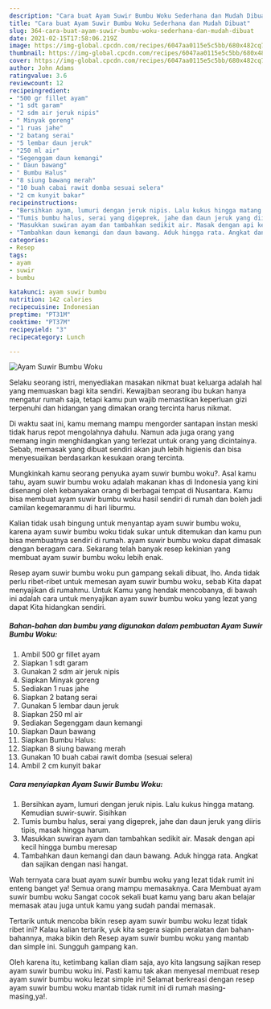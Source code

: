 ```yaml
---
description: "Cara buat Ayam Suwir Bumbu Woku Sederhana dan Mudah Dibuat"
title: "Cara buat Ayam Suwir Bumbu Woku Sederhana dan Mudah Dibuat"
slug: 364-cara-buat-ayam-suwir-bumbu-woku-sederhana-dan-mudah-dibuat
date: 2021-02-15T17:58:06.219Z
image: https://img-global.cpcdn.com/recipes/6047aa0115e5c5bb/680x482cq70/ayam-suwir-bumbu-woku-foto-resep-utama.jpg
thumbnail: https://img-global.cpcdn.com/recipes/6047aa0115e5c5bb/680x482cq70/ayam-suwir-bumbu-woku-foto-resep-utama.jpg
cover: https://img-global.cpcdn.com/recipes/6047aa0115e5c5bb/680x482cq70/ayam-suwir-bumbu-woku-foto-resep-utama.jpg
author: John Adams
ratingvalue: 3.6
reviewcount: 12
recipeingredient:
- "500 gr fillet ayam"
- "1 sdt garam"
- "2 sdm air jeruk nipis"
- " Minyak goreng"
- "1 ruas jahe"
- "2 batang serai"
- "5 lembar daun jeruk"
- "250 ml air"
- "Segenggam daun kemangi"
- " Daun bawang"
- " Bumbu Halus"
- "8 siung bawang merah"
- "10 buah cabai rawit domba sesuai selera"
- "2 cm kunyit bakar"
recipeinstructions:
- "Bersihkan ayam, lumuri dengan jeruk nipis. Lalu kukus hingga matang. Kemudian suwir-suwir. Sisihkan"
- "Tumis bumbu halus, serai yang digeprek, jahe dan daun jeruk yang diiris tipis, masak hingga harum."
- "Masukkan suwiran ayam dan tambahkan sedikit air. Masak dengan api kecil hingga bumbu meresap"
- "Tambahkan daun kemangi dan daun bawang. Aduk hingga rata. Angkat dan sajikan dengan nasi hangat."
categories:
- Resep
tags:
- ayam
- suwir
- bumbu

katakunci: ayam suwir bumbu 
nutrition: 142 calories
recipecuisine: Indonesian
preptime: "PT31M"
cooktime: "PT37M"
recipeyield: "3"
recipecategory: Lunch

---
```



![Ayam Suwir Bumbu Woku](https://img-global.cpcdn.com/recipes/6047aa0115e5c5bb/680x482cq70/ayam-suwir-bumbu-woku-foto-resep-utama.jpg)

Selaku seorang istri, menyediakan masakan nikmat buat keluarga adalah hal yang memuaskan bagi kita sendiri. Kewajiban seorang ibu bukan hanya mengatur rumah saja, tetapi kamu pun wajib memastikan keperluan gizi terpenuhi dan hidangan yang dimakan orang tercinta harus nikmat.

Di waktu  saat ini, kamu memang mampu mengorder santapan instan meski tidak harus repot mengolahnya dahulu. Namun ada juga orang yang memang ingin menghidangkan yang terlezat untuk orang yang dicintainya. Sebab, memasak yang dibuat sendiri akan jauh lebih higienis dan bisa menyesuaikan berdasarkan kesukaan orang tercinta. 



Mungkinkah kamu seorang penyuka ayam suwir bumbu woku?. Asal kamu tahu, ayam suwir bumbu woku adalah makanan khas di Indonesia yang kini disenangi oleh kebanyakan orang di berbagai tempat di Nusantara. Kamu bisa membuat ayam suwir bumbu woku hasil sendiri di rumah dan boleh jadi camilan kegemaranmu di hari liburmu.

Kalian tidak usah bingung untuk menyantap ayam suwir bumbu woku, karena ayam suwir bumbu woku tidak sukar untuk ditemukan dan kamu pun bisa membuatnya sendiri di rumah. ayam suwir bumbu woku dapat dimasak dengan beragam cara. Sekarang telah banyak resep kekinian yang membuat ayam suwir bumbu woku lebih enak.

Resep ayam suwir bumbu woku pun gampang sekali dibuat, lho. Anda tidak perlu ribet-ribet untuk memesan ayam suwir bumbu woku, sebab Kita dapat menyajikan di rumahmu. Untuk Kamu yang hendak mencobanya, di bawah ini adalah cara untuk menyajikan ayam suwir bumbu woku yang lezat yang dapat Kita hidangkan sendiri.

<!--inarticleads1-->

##### Bahan-bahan dan bumbu yang digunakan dalam pembuatan Ayam Suwir Bumbu Woku:

1. Ambil 500 gr fillet ayam
1. Siapkan 1 sdt garam
1. Gunakan 2 sdm air jeruk nipis
1. Siapkan  Minyak goreng
1. Sediakan 1 ruas jahe
1. Siapkan 2 batang serai
1. Gunakan 5 lembar daun jeruk
1. Siapkan 250 ml air
1. Sediakan Segenggam daun kemangi
1. Siapkan  Daun bawang
1. Siapkan  Bumbu Halus:
1. Siapkan 8 siung bawang merah
1. Gunakan 10 buah cabai rawit domba (sesuai selera)
1. Ambil 2 cm kunyit bakar




<!--inarticleads2-->

##### Cara menyiapkan Ayam Suwir Bumbu Woku:

1. Bersihkan ayam, lumuri dengan jeruk nipis. Lalu kukus hingga matang. Kemudian suwir-suwir. Sisihkan
1. Tumis bumbu halus, serai yang digeprek, jahe dan daun jeruk yang diiris tipis, masak hingga harum.
1. Masukkan suwiran ayam dan tambahkan sedikit air. Masak dengan api kecil hingga bumbu meresap
1. Tambahkan daun kemangi dan daun bawang. Aduk hingga rata. Angkat dan sajikan dengan nasi hangat.




Wah ternyata cara buat ayam suwir bumbu woku yang lezat tidak rumit ini enteng banget ya! Semua orang mampu memasaknya. Cara Membuat ayam suwir bumbu woku Sangat cocok sekali buat kamu yang baru akan belajar memasak atau juga untuk kamu yang sudah pandai memasak.

Tertarik untuk mencoba bikin resep ayam suwir bumbu woku lezat tidak ribet ini? Kalau kalian tertarik, yuk kita segera siapin peralatan dan bahan-bahannya, maka bikin deh Resep ayam suwir bumbu woku yang mantab dan simple ini. Sungguh gampang kan. 

Oleh karena itu, ketimbang kalian diam saja, ayo kita langsung sajikan resep ayam suwir bumbu woku ini. Pasti kamu tak akan menyesal membuat resep ayam suwir bumbu woku lezat simple ini! Selamat berkreasi dengan resep ayam suwir bumbu woku mantab tidak rumit ini di rumah masing-masing,ya!.

